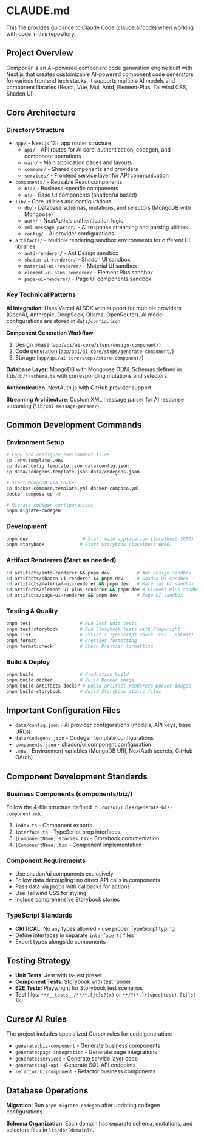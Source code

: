 # CLAUDE.md

This file provides guidance to Claude Code (claude.ai/code) when working with code in this repository.

## Project Overview

Compoder is an AI-powered component code generation engine built with Next.js that creates customizable AI-powered component code generators for various frontend tech stacks. It supports multiple AI models and component libraries (React, Vue, Mui, Antd, Element-Plus, Tailwind CSS, Shadcn UI).

## Core Architecture

### Directory Structure
- `app/` - Next.js 13+ app router structure
  - `api/` - API routes for AI core, authentication, codegen, and component operations
  - `main/` - Main application pages and layouts
  - `commons/` - Shared components and providers
  - `services/` - Frontend service layer for API communication
- `components/` - Reusable React components
  - `biz/` - Business-specific components  
  - `ui/` - Base UI components (shadcn/ui based)
- `lib/` - Core utilities and configurations
  - `db/` - Database schemas, mutations, and selectors (MongoDB with Mongoose)
  - `auth/` - NextAuth.js authentication logic
  - `xml-message-parser/` - AI response streaming and parsing utilities
  - `config/` - AI provider configurations
- `artifacts/` - Multiple rendering sandbox environments for different UI libraries
  - `antd-renderer/` - Ant Design sandbox
  - `shadcn-ui-renderer/` - Shadcn UI sandbox  
  - `material-ui-renderer/` - Material UI sandbox
  - `element-ui-plus-renderer/` - Element Plus sandbox
  - `page-ui-renderer/` - Page UI components sandbox

### Key Technical Patterns

**AI Integration**: Uses Vercel AI SDK with support for multiple providers (OpenAI, Anthropic, DeepSeek, Ollama, OpenRouter). AI model configurations are stored in `data/config.json`.

**Component Generation Workflow**: 
1. Design phase (`app/api/ai-core/steps/design-component/`)
2. Code generation (`app/api/ai-core/steps/generate-component/`)
3. Storage (`app/api/ai-core/steps/store-component/`)

**Database Layer**: MongoDB with Mongoose ODM. Schemas defined in `lib/db/*/schema.ts` with corresponding mutations and selectors.

**Authentication**: NextAuth.js with GitHub provider support.

**Streaming Architecture**: Custom XML message parser for AI response streaming (`lib/xml-message-parser/`).

## Common Development Commands

### Environment Setup
```bash
# Copy and configure environment files
cp .env.template .env
cp data/config.template.json data/config.json  
cp data/codegens.template.json data/codegens.json

# Start MongoDB via Docker
cp docker-compose.template.yml docker-compose.yml
docker compose up -d

# Migrate codegen configurations
pnpm migrate-codegen
```

### Development
```bash
pnpm dev                    # Start main application (localhost:3000)
pnpm storybook             # Start Storybook (localhost:6006) 
```

### Artifact Renderers (Start as needed)
```bash
cd artifacts/antd-renderer && pnpm dev          # Ant Design sandbox
cd artifacts/shadcn-ui-renderer && pnpm dev     # Shadcn UI sandbox  
cd artifacts/material-ui-renderer && pnpm dev   # Material UI sandbox
cd artifacts/element-ui-plus-renderer && pnpm dev # Element Plus sandbox
cd artifacts/page-ui-renderer && pnpm dev       # Page UI sandbox
```

### Testing & Quality
```bash
pnpm test                  # Run Jest unit tests
pnpm test:storybook        # Run Storybook tests with Playwright
pnpm lint                  # ESLint + TypeScript check (tsc --noEmit)
pnpm format                # Prettier formatting
pnpm format:check          # Check Prettier formatting
```

### Build & Deploy  
```bash
pnpm build                 # Production build
pnpm build:docker          # Build Docker image
pnpm build:artifacts-docker # Build artifact renderers Docker images
pnpm build-storybook       # Build Storybook static files
```

## Important Configuration Files

- `data/config.json` - AI provider configurations (models, API keys, base URLs)
- `data/codegens.json` - Codegen template configurations
- `components.json` - shadcn/ui component configuration
- `.env` - Environment variables (MongoDB URI, NextAuth secrets, GitHub OAuth)

## Component Development Standards

### Business Components (components/biz/)
Follow the 4-file structure defined in `.cursor/rules/generate-biz-component.mdc`:
1. `index.ts` - Component exports
2. `interface.ts` - TypeScript prop interfaces  
3. `[ComponentName].stories.tsx` - Storybook documentation
4. `[ComponentName].tsx` - Component implementation

### Component Requirements
- Use shadcn/ui components exclusively
- Follow data decoupling: no direct API calls in components
- Pass data via props with callbacks for actions
- Use Tailwind CSS for styling
- Include comprehensive Storybook stories

### TypeScript Standards
- **CRITICAL**: No `any` types allowed - use proper TypeScript typing
- Define interfaces in separate `interface.ts` files
- Export types alongside components

## Testing Strategy

- **Unit Tests**: Jest with ts-jest preset
- **Component Tests**: Storybook with test runner
- **E2E Tests**: Playwright for Storybook test scenarios
- Test files: `**/__tests__/**/*.[jt]s?(x)` or `**/?(*.)+(spec|test).[tj]s?(x)`

## Cursor AI Rules

The project includes specialized Cursor rules for code generation:
- `generate:biz-component` - Generate business components
- `generate:page-integration` - Generate page integrations  
- `generate:services` - Generate service layer code
- `generate:sql-api` - Generate SQL API endpoints
- `refactor:bizcomponent` - Refactor business components

## Database Operations

**Migration**: Run `pnpm migrate-codegen` after updating codegen configurations.

**Schema Organization**: Each domain has separate schema, mutations, and selectors files in `lib/db/[domain]/`.